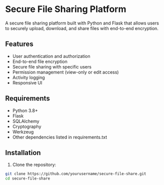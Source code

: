 # Secure File Sharing Platform

A secure file sharing platform built with Python and Flask that allows users to securely upload, download, and share files with end-to-end encryption.

## Features

- User authentication and authorization
- End-to-end file encryption
- Secure file sharing with specific users
- Permission management (view-only or edit access)
- Activity logging
- Responsive UI

## Requirements

- Python 3.8+
- Flask
- SQLAlchemy
- Cryptography
- Werkzeug
- Other dependencies listed in requirements.txt

## Installation

1. Clone the repository:
```bash
git clone https://github.com/yourusername/secure-file-share.git
cd secure-file-share

